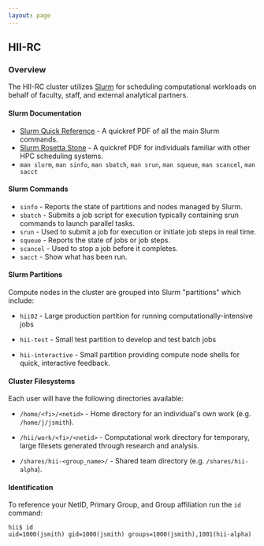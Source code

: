 ```yaml
---
layout: page
---
```


## HII-RC

### Overview

The HII-RC cluster utilizes [Slurm](http://slurm.schedmd.com) for scheduling
computational workloads on behalf of faculty, staff, and external analytical partners.

#### Slurm Documentation

- [Slurm Quick Reference](http://slurm.schedmd.com/pdfs/summary.pdf) - A quickref PDF of all the main Slurm commands.
- [Slurm Rosetta Stone](http://slurm.schedmd.com/rosetta.pdf) - A quickref PDF for individuals familiar with other HPC scheduling systems.
- `man slurm`, `man sinfo`, `man sbatch`, `man srun`, `man squeue`, `man scancel`, `man sacct`

#### Slurm Commands

- `sinfo` - Reports the state of partitions and nodes managed by Slurm.
- `sbatch` - Submits a job script for execution typically containing srun commands to launch parallel tasks.
- `srun` - Used to submit a job for execution or initiate job steps in real time.
- `squeue` - Reports the state of jobs or job steps.
- `scancel` - Used to stop a job before it completes.
- `sacct` - Show what has been run.

#### Slurm Partitions

Compute nodes in the cluster are grouped into Slurm "partitions" which include:

- `hii02` - Large production partition for running computationally-intensive jobs

- `hii-test` - Small test partition to develop and test batch jobs

- `hii-interactive` - Small partition providing compute node shells for quick, interactive feedback.

#### Cluster Filesystems

Each user will have the following directories available:

- `/home/<fi>/<netid>` - Home directory for an individual's own work (e.g. `/home/j/jsmith`).

- `/hii/work/<fi>/<netid>` - Computational work directory for temporary, large filesets generated through research and analysis.

- `/shares/hii-<group_name>/` - Shared team directory (e.g. `/shares/hii-alpha`).

#### Identification

To reference your NetID, Primary Group, and Group affiliation run the `id` command:

```
hii$ id
uid=1000(jsmith) gid=1000(jsmith) groups=1000(jsmith),1001(hii-alpha)
```
